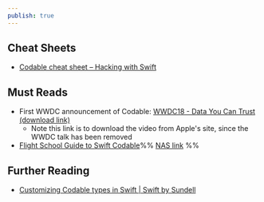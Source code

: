 ```yaml
---
publish: true
---
```

## Cheat Sheets
- [Codable cheat sheet – Hacking with Swift](https://www.hackingwithswift.com/articles/119/codable-cheat-sheet) 
## Must Reads
- First WWDC announcement of Codable: [WWDC18 - Data You Can Trust (download link)](https://devstreaming-cdn.apple.com/videos/wwdc/2018/222krhixqaeggyrn33/222/222_hd_data_you_can_trust.mp4?dl=1)
	- Note this link is to download the video from Apple's site, since the WWDC talk has been removed
- [Flight School Guide to Swift Codable](https://flight.school/books/codable/)%% [NAS link](https://NAS-Lyons.quickconnect.to/d/f/yJA69ltrlKh8mOcf37doyvykDoxbBVqL) %%



## Further Reading
- [Customizing Codable types in Swift | Swift by Sundell](https://www.swiftbysundell.com/articles/customizing-codable-types-in-swift/) 


